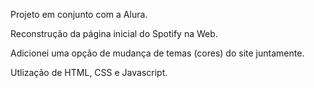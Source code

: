 Projeto em conjunto com a Alura.

Reconstrução da página inicial do Spotify na Web.

Adicionei uma opção de mudança de temas (cores) do site juntamente.

Utlização de HTML, CSS e Javascript.
